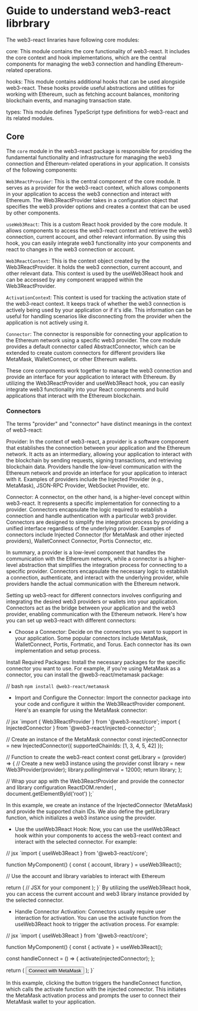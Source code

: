 # Guide to understand web3-react librbrary

The web3-react linraries have following core modules: 

core: This module contains the core functionality of web3-react. It includes the core context and hook implementations, which are the central components for managing the web3 connection and handling Ethereum-related operations.


hooks: This module contains additional hooks that can be used alongside web3-react. These hooks provide useful abstractions and utilities for working with Ethereum, such as fetching account balances, monitoring blockchain events, and managing transaction state.

types: This module defines TypeScript type definitions for web3-react and its related modules. 


## Core 

The `core` module in the web3-react package is responsible for providing the fundamental functionality and infrastructure for managing the web3 connection and Ethereum-related operations in your application. It consists of the following components:

`Web3ReactProvider`: This is the central component of the core module. It serves as a provider for the web3-react context, which allows components in your application to access the web3 connection and interact with Ethereum. The Web3ReactProvider takes in a configuration object that specifies the web3 provider options and creates a context that can be used by other components.

`useWeb3React`: This is a custom React hook provided by the core module. It allows components to access the web3-react context and retrieve the web3 connection, current account, and other relevant information. By using this hook, you can easily integrate web3 functionality into your components and react to changes in the web3 connection or account.

`Web3ReactContext`: This is the context object created by the Web3ReactProvider. It holds the web3 connection, current account, and other relevant data. This context is used by the useWeb3React hook and can be accessed by any component wrapped within the Web3ReactProvider.

`ActivationContex`t: This context is used for tracking the activation state of the web3-react context. It keeps track of whether the web3 connection is actively being used by your application or if it's idle. This information can be useful for handling scenarios like disconnecting from the provider when the application is not actively using it.

`Connector`: The connector is responsible for connecting your application to the Ethereum network using a specific web3 provider. The core module provides a default connector called AbstractConnector, which can be extended to create custom connectors for different providers like MetaMask, WalletConnect, or other Ethereum wallets.

These core components work together to manage the web3 connection and provide an interface for your application to interact with Ethereum. By utilizing the Web3ReactProvider and useWeb3React hook, you can easily integrate web3 functionality into your React components and build applications that interact with the Ethereum blockchain.

### Connectors

The terms "provider" and "connector" have distinct meanings in the context of web3-react:

Provider: In the context of web3-react, a provider is a software component that establishes the connection between your application and the Ethereum network. It acts as an intermediary, allowing your application to interact with the blockchain by sending requests, signing transactions, and retrieving blockchain data. Providers handle the low-level communication with the Ethereum network and provide an interface for your application to interact with it. Examples of providers include the Injected Provider (e.g., MetaMask), JSON-RPC Provider, WebSocket Provider, etc.

Connector: A connector, on the other hand, is a higher-level concept within web3-react. It represents a specific implementation for connecting to a provider. Connectors encapsulate the logic required to establish a connection and handle authentication with a particular web3 provider. Connectors are designed to simplify the integration process by providing a unified interface regardless of the underlying provider. Examples of connectors include Injected Connector (for MetaMask and other injected providers), WalletConnect Connector, Portis Connector, etc.

In summary, a provider is a low-level component that handles the communication with the Ethereum network, while a connector is a higher-level abstraction that simplifies the integration process for connecting to a specific provider. Connectors encapsulate the necessary logic to establish a connection, authenticate, and interact with the underlying provider, while providers handle the actual communication with the Ethereum network.



Setting up web3-react for different connectors involves configuring and integrating the desired web3 providers or wallets into your application. Connectors act as the bridge between your application and the web3 provider, enabling communication with the Ethereum network. Here's how you can set up web3-react with different connectors:

* Choose a Connector: Decide on the connectors you want to support in your application. Some popular connectors include MetaMask, WalletConnect, Portis, Fortmatic, and Torus. Each connector has its own implementation and setup process.

Install Required Packages: Install the necessary packages for the specific connector you want to use. For example, if you're using MetaMask as a connector, you can install the @web3-react/metamask package:

// bash
`npm install @web3-react/metamask`

* Import and Configure the Connector: Import the connector package into your code and configure it within the Web3ReactProvider component. Here's an example for using the MetaMask connector:

// jsx
`import { Web3ReactProvider } from '@web3-react/core';
import { InjectedConnector } from '@web3-react/injected-connector';

// Create an instance of the MetaMask connector
const injectedConnector = new InjectedConnector({ supportedChainIds: [1, 3, 4, 5, 42] });

// Function to create the web3-react context
const getLibrary = (provider) => {
  // Create a new web3 instance using the provider
  const library = new Web3Provider(provider);
  library.pollingInterval = 12000;
  return library;
};

// Wrap your app with the Web3ReactProvider and provide the connector and library configuration
ReactDOM.render(
  <Web3ReactProvider getLibrary={getLibrary}>
    <App />
  </Web3ReactProvider>,
  document.getElementById('root')
);`

In this example, we create an instance of the InjectedConnector (MetaMask) and provide the supported chain IDs. We also define the getLibrary function, which initializes a web3 instance using the provider.

* Use the useWeb3React Hook: Now, you can use the useWeb3React hook within your components to access the web3-react context and interact with the selected connector. For example:

// jsx
`import { useWeb3React } from '@web3-react/core';

function MyComponent() {
  const { account, library } = useWeb3React();

  // Use the account and library variables to interact with Ethereum

  return (
    // JSX for your component
  );
}`
By utilizing the useWeb3React hook, you can access the current account and web3 library instance provided by the selected connector.

* Handle Connector Activation: Connectors usually require user interaction for activation. You can use the activate function from the useWeb3React hook to trigger the activation process. For example:

// jsx
`import { useWeb3React } from '@web3-react/core';

function MyComponent() {
  const { activate } = useWeb3React();

  const handleConnect = () => {
    activate(injectedConnector);
  };

  return (
    <button onClick={handleConnect}>Connect with MetaMask</button>
  );
}`

In this example, clicking the button triggers the handleConnect function, which calls the activate function with the injected connector. This initiates the MetaMask activation process and prompts the user to connect their MetaMask wallet to your application.  
